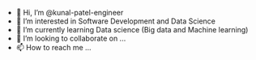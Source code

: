 - 👋 Hi, I’m @kunal-patel-engineer
- 👀 I’m interested in Software Development and Data Science
- 🌱 I’m currently learning Data science (Big data and Machine learning)
- 💞️ I’m looking to collaborate on ...
- 📫 How to reach me ...

<!---
kunal-patel-engineer/kunal-patel-engineer is a ✨ special ✨ repository because its `README.md` (this file) appears on your GitHub profile.
You can click the Preview link to take a look at your changes.
--->
